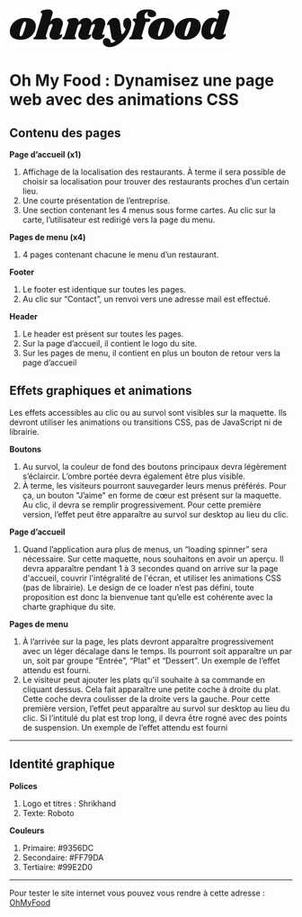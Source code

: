 ![Logo du site](./images/logo/ohmyfood.png)

# Oh My Food : Dynamisez une page web avec des animations CSS

## Contenu des pages

**Page d’accueil (x1)**
1. Affichage de la localisation des restaurants. À terme il sera possible de choisir sa localisation pour trouver des restaurants proches d’un certain lieu.
2. Une courte présentation de l’entreprise.
3. Une section contenant les 4 menus sous forme cartes. Au clic sur la carte, l’utilisateur est redirigé vers la page du menu.

**Pages de menu (x4)**
1. 4 pages contenant chacune le menu d’un restaurant.

**Footer**
1. Le footer est identique sur toutes les pages.
2. Au clic sur “Contact”, un renvoi vers une adresse mail est effectué.

**Header**
1. Le header est présent sur toutes les pages.
2. Sur la page d’accueil, il contient le logo du site.
3. Sur les pages de menu, il contient en plus un bouton de retour vers la page d’accueil

## Effets graphiques et animations

Les effets accessibles au clic ou au survol sont visibles sur la maquette. Ils devront utiliser les animations ou transitions CSS, pas de JavaScript ni de librairie.

**Boutons**
1. Au survol, la couleur de fond des boutons principaux devra légèrement s’éclaircir. L’ombre portée devra également être plus visible.
2. À terme, les visiteurs pourront sauvegarder leurs menus préférés. Pour ça, un bouton "J’aime" en forme de cœur est présent sur la maquette. Au clic, il devra se remplir progressivement. Pour cette première version, l’effet peut être apparaître au survol sur desktop au lieu du clic.

**Page d’accueil**
1. Quand l’application aura plus de menus, un “loading spinner” sera nécessaire. Sur cette maquette, nous souhaitons en avoir un aperçu. Il devra apparaître pendant 1 à 3 secondes quand on arrive sur la page d'accueil, couvrir l'intégralité de l'écran, et utiliser les animations CSS (pas de librairie). Le design de ce loader n’est pas défini, toute proposition est donc la bienvenue tant qu’elle est cohérente avec la charte graphique du site.

**Pages de menu**
1. À l’arrivée sur la page, les plats devront apparaître progressivement avec un léger décalage dans le temps. Ils pourront soit apparaître un par un, soit par groupe
“Entrée”, “Plat” et “Dessert”. Un exemple de l’effet attendu est fourni.
2. Le visiteur peut ajouter les plats qu'il souhaite à sa commande en cliquant dessus. Cela fait apparaître une petite coche à droite du plat. Cette coche devra coulisser de la droite vers la gauche. Pour cette première version, l’effet peut apparaître au survol sur desktop au lieu du clic. Si l’intitulé du plat est trop long, il devra être rogné avec des points de suspension. Un exemple de l’effet attendu est fourni

---

## Identité graphique

**Polices**
1. Logo et titres : Shrikhand
2. Texte: Roboto

**Couleurs**
1. Primaire: #9356DC
2. Secondaire: #FF79DA
3. Tertiaire: #99E2D0

---

Pour tester le site internet vous pouvez vous rendre à cette adresse : [OhMyFood](https://jerome-baille.github.io/JeromeBaille_3_21102021/index.html)
